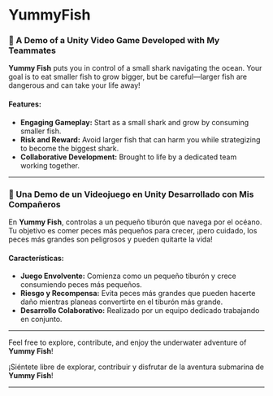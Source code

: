 # YummyFish

### 🌊 A Demo of a Unity Video Game Developed with My Teammates

**Yummy Fish** puts you in control of a small shark navigating the ocean. Your goal is to eat smaller fish to grow bigger, but be careful—larger fish are dangerous and can take your life away!

#### Features:
- **Engaging Gameplay:** Start as a small shark and grow by consuming smaller fish.
- **Risk and Reward:** Avoid larger fish that can harm you while strategizing to become the biggest shark.
- **Collaborative Development:** Brought to life by a dedicated team working together.

---

### 🌊 Una Demo de un Videojuego en Unity Desarrollado con Mis Compañeros

En **Yummy Fish**, controlas a un pequeño tiburón que navega por el océano. Tu objetivo es comer peces más pequeños para crecer, ¡pero cuidado, los peces más grandes son peligrosos y pueden quitarte la vida!

#### Características:
- **Juego Envolvente:** Comienza como un pequeño tiburón y crece consumiendo peces más pequeños.
- **Riesgo y Recompensa:** Evita peces más grandes que pueden hacerte daño mientras planeas convertirte en el tiburón más grande.
- **Desarrollo Colaborativo:** Realizado por un equipo dedicado trabajando en conjunto.

---

Feel free to explore, contribute, and enjoy the underwater adventure of **Yummy Fish**!

¡Siéntete libre de explorar, contribuir y disfrutar de la aventura submarina de **Yummy Fish**!

---


